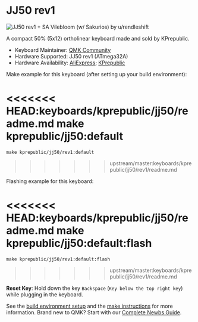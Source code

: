 # JJ50 rev1

![JJ50 rev1 + SA Vilebloom (w/ Sakurios) by u/rendleshift](https://i.imgur.com/SwYZ4wol.jpg)

A compact 50% (5x12) ortholinear keyboard made and sold by KPrepublic.

* Keyboard Maintainer: [QMK Community](https://github.com/qmk)
* Hardware Supported: JJ50 rev1 (ATmega32A)
* Hardware Availability: [AliExpress](https://www.aliexpress.com/item/jj50-v1-0-Custom-Mechanical-Keyboard-50-PCB-programmed-50-preonic-layouts-bface-firmware-with-rgb/32848915277.html); [KPrepublic](https://kprepublic.com/collections/jj50-50/products/jj50-50-custom-keyboard-pcb-similar-with-preonic)

Make example for this keyboard (after setting up your build environment):

<<<<<<< HEAD:keyboards/kprepublic/jj50/readme.md
    make kprepublic/jj50:default
=======
    make kprepublic/jj50/rev1:default
>>>>>>> upstream/master:keyboards/kprepublic/jj50/rev1/readme.md

Flashing example for this keyboard:

<<<<<<< HEAD:keyboards/kprepublic/jj50/readme.md
    make kprepublic/jj50:default:flash
=======
    make kprepublic/jj50/rev1:default:flash
>>>>>>> upstream/master:keyboards/kprepublic/jj50/rev1/readme.md

**Reset Key**: Hold down the key `Backspace` (`Key below the top right key`) while plugging in the keyboard.

See the [build environment setup](https://docs.qmk.fm/#/getting_started_build_tools) and the [make instructions](https://docs.qmk.fm/#/getting_started_make_guide) for more information. Brand new to QMK? Start with our [Complete Newbs Guide](https://docs.qmk.fm/#/newbs).
